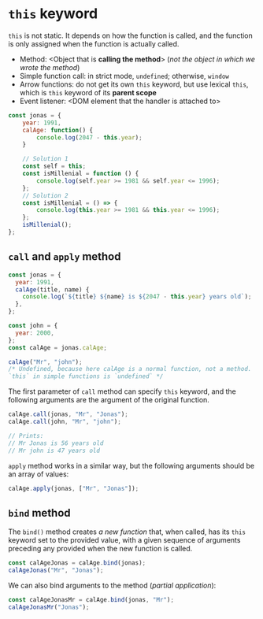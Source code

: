 # `this` keyword

`this` is not static. It depends on how the function is called, and the function is only assigned when the function is actually called.

- Method: \<Object that is **calling the method**\> (_not the object in which we wrote the method_)
- Simple function call: in strict mode, `undefined`; otherwise, `window`
- Arrow functions: do not get its own `this` keyword, but use lexical `this`, which is `this` keyword of its **parent scope**
- Event listener: \<DOM element that the handler is attached to\>

```javascript
const jonas = {
	year: 1991,
	calAge: function() {
		console.log(2047 - this.year);
	}

	// Solution 1
	const self = this;
	const isMillenial = function () {
		console.log(self.year >= 1981 && self.year <= 1996);
	};
	// Solution 2
	const isMillenial = () => {
		console.log(this.year >= 1981 && this.year <= 1996);
	};
	isMillenial();
};
```

## `call` and `apply` method

```javascript
const jonas = {
  year: 1991,
  calAge(title, name) {
    console.log(`${title} ${name} is ${2047 - this.year} years old`);
  },
};

const john = {
  year: 2000,
};
const calAge = jonas.calAge;

calAge("Mr", "john");
/* Undefined, because here calAge is a normal function, not a method.
`this` in simple functions is `undefined` */
```

The first parameter of `call` method can specify `this` keyword, and the following arguments are the argument of the original function.

```javascript
calAge.call(jonas, "Mr", "Jonas");
calAge.call(john, "Mr", "john");

// Prints:
// Mr Jonas is 56 years old
// Mr john is 47 years old
```

`apply` method works in a similar way, but the following arguments should be an array of values:

```javascript
calAge.apply(jonas, ["Mr", "Jonas"]);
```

## `bind` method

The `bind()` method creates _a new function_ that, when called, has its `this` keyword set to the provided value, with a given sequence of arguments preceding any provided when the new function is called.

```javascript
const calAgeJonas = calAge.bind(jonas);
calAgeJonas("Mr", "Jonas");
```

We can also bind arguments to the method (_partial application_):

```javascript
const calAgeJonasMr = calAge.bind(jonas, "Mr");
calAgeJonasMr("Jonas");
```

